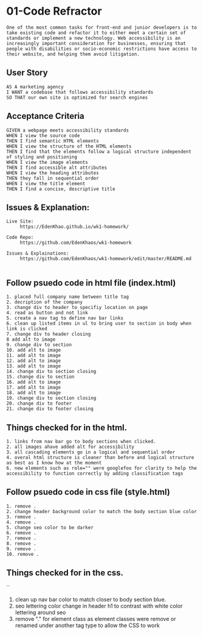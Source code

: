 # 01-Code Refractor
```
One of the most common tasks for front-end and junior developers is to take existing code and refactor it to either meet a certain set of standards or implement a new technology. Web accessibility is an increasingly important consideration for businesses, ensuring that people with disabilities or socio-economic restrictions have access to their website, and helping them avoid litigation.
```
## User Story
```
AS A marketing agency
I WANT a codebase that follows accessibility standards
SO THAT our own site is optimized for search engines
```
## Acceptance Criteria

```
GIVEN a webpage meets accessibility standards
WHEN I view the source code
THEN I find semantic HTML elements
WHEN I view the structure of the HTML elements
THEN I find that the elements follow a logical structure independent of styling and positioning
WHEN I view the image elements
THEN I find accessible alt attributes
WHEN I view the heading attributes
THEN they fall in sequential order
WHEN I view the title element
THEN I find a concise, descriptive title

```
## Issues & Explanation:
```
Live Site: 
     https://EdenKhao.github.io/wk1-homework/
   
Code Repo: 
     https://github.com/EdenKhaos/wk1-homework 
  
Issues & Explainations:
     https://github.com/EdenKhaos/wk1-homework/edit/master/README.md
     
```     
## Follow psuedo code in html file (index.html)
```
1. placed full company name between title tag
2. decription of the company
3. change div to header to specifiy location on page
4. read as button and not link
5. create a nav tag to define nav bar links
6. clean up listed items in ul to bring user to section in body when link is clicked
7. change div to header closing
8 add alt to image
9. change div to section
10. add alt to image
11. add alt to image
12. add alt to image
13. add alt to image
14. change div to section closing
15. change div to section
16. add alt to image
17. add alt to image
18. add alt to image
19. change div to section closing
20. change div to footer
21. change div to footer closing
```
## Things checked for in the html.
```
1. links from nav bar go to body sections when clicked.
2. all images ahave added alt for accessibility
3. all cascading elements go in a logical and sequential order
4. overal html structure is cleaner than before and logical structure as best as I know how at the moment
6. new elements such as role="" were googlefoo for clarity to help the accessibility to function correctly by adding classification tags
```
## Follow psuedo code in css file (style.html)
```
1. remove .
2. change header background color to match the body section blue color
3. remove .
4. remove .
5. change seo color to be darker
6. remove .
7. remove . 
8. remove . 
9. remove . 
10. remove . 
```
## Things checked for in the css.
``
1. clean up nav bar color to match closer to body section blue.
2. seo lettering color change in header h1 to contrast with white color lettering around seo
3. remove "." for element class as element classes were remove or renamed under another tag type to allow the CSS to work
